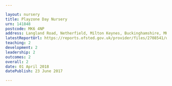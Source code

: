 ```yaml
---

layout: nursery
title: Playzone Day Nursery
urn: 141848
postcode: MK6 4NP
address: Langland Road, Netherfield, Milton Keynes, Buckinghamshire, MK6 4NP
latestReportUrl: https://reports.ofsted.gov.uk/provider/files/2708541/urn/141848.pdf
teaching: 2
development: 2
leadership: 2
outcomes: 2
overall: 2
date: 01 April 2018 
datePublish: 23 June 2017

---
```

